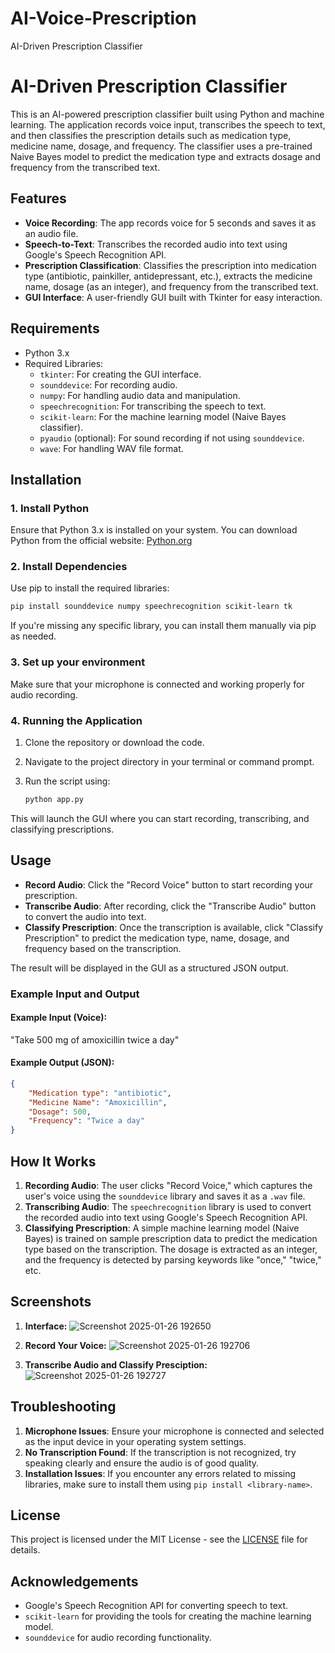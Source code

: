 # AI-Voice-Prescription
AI-Driven Prescription Classifier
# AI-Driven Prescription Classifier

This is an AI-powered prescription classifier built using Python and machine learning. The application records voice input, transcribes the speech to text, and then classifies the prescription details such as medication type, medicine name, dosage, and frequency. The classifier uses a pre-trained Naive Bayes model to predict the medication type and extracts dosage and frequency from the transcribed text.

## Features

- **Voice Recording**: The app records voice for 5 seconds and saves it as an audio file.
- **Speech-to-Text**: Transcribes the recorded audio into text using Google's Speech Recognition API.
- **Prescription Classification**: Classifies the prescription into medication type (antibiotic, painkiller, antidepressant, etc.), extracts the medicine name, dosage (as an integer), and frequency from the transcribed text.
- **GUI Interface**: A user-friendly GUI built with Tkinter for easy interaction.

## Requirements

- Python 3.x
- Required Libraries:
  - `tkinter`: For creating the GUI interface.
  - `sounddevice`: For recording audio.
  - `numpy`: For handling audio data and manipulation.
  - `speechrecognition`: For transcribing the speech to text.
  - `scikit-learn`: For the machine learning model (Naive Bayes classifier).
  - `pyaudio` (optional): For sound recording if not using `sounddevice`.
  - `wave`: For handling WAV file format.

## Installation

### 1. Install Python

Ensure that Python 3.x is installed on your system. You can download Python from the official website: [Python.org](https://www.python.org/)

### 2. Install Dependencies

Use pip to install the required libraries:

```bash
pip install sounddevice numpy speechrecognition scikit-learn tk
```

If you're missing any specific library, you can install them manually via pip as needed.

### 3. Set up your environment

Make sure that your microphone is connected and working properly for audio recording.

### 4. Running the Application

1. Clone the repository or download the code.
2. Navigate to the project directory in your terminal or command prompt.
3. Run the script using:

   ```bash
   python app.py
   ```

This will launch the GUI where you can start recording, transcribing, and classifying prescriptions.

## Usage

- **Record Audio**: Click the "Record Voice" button to start recording your prescription.
- **Transcribe Audio**: After recording, click the "Transcribe Audio" button to convert the audio into text.
- **Classify Prescription**: Once the transcription is available, click "Classify Prescription" to predict the medication type, name, dosage, and frequency based on the transcription.

The result will be displayed in the GUI as a structured JSON output.

### Example Input and Output

#### Example Input (Voice):
"Take 500 mg of amoxicillin twice a day"

#### Example Output (JSON):
```json
{
    "Medication type": "antibiotic",
    "Medicine Name": "Amoxicillin",
    "Dosage": 500,
    "Frequency": "Twice a day"
}
```

## How It Works

1. **Recording Audio**: The user clicks "Record Voice," which captures the user's voice using the `sounddevice` library and saves it as a `.wav` file.
2. **Transcribing Audio**: The `speechrecognition` library is used to convert the recorded audio into text using Google's Speech Recognition API.
3. **Classifying Prescription**: A simple machine learning model (Naive Bayes) is trained on sample prescription data to predict the medication type based on the transcription. The dosage is extracted as an integer, and the frequency is detected by parsing keywords like "once," "twice," etc.

## Screenshots

1. **Interface:**
![Screenshot 2025-01-26 192650](https://github.com/user-attachments/assets/0f274428-98f2-45a1-a5dc-f28582195f94)

2. **Record Your Voice:**
![Screenshot 2025-01-26 192706](https://github.com/user-attachments/assets/9435170e-0501-40fa-9702-04899e3c31cc)

3. **Transcribe Audio and Classify Presciption:**
![Screenshot 2025-01-26 192727](https://github.com/user-attachments/assets/d1f7eafd-3cc8-4e22-abdd-66d9d85db990)


## Troubleshooting

1. **Microphone Issues**: Ensure your microphone is connected and selected as the input device in your operating system settings.
2. **No Transcription Found**: If the transcription is not recognized, try speaking clearly and ensure the audio is of good quality.
3. **Installation Issues**: If you encounter any errors related to missing libraries, make sure to install them using `pip install <library-name>`.

## License

This project is licensed under the MIT License - see the [LICENSE](LICENSE) file for details.

## Acknowledgements

- Google's Speech Recognition API for converting speech to text.
- `scikit-learn` for providing the tools for creating the machine learning model.
- `sounddevice` for audio recording functionality.

